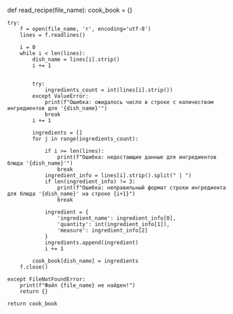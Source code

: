 def read_recipe(file_name):
    cook_book = {}
    
    try:
        f = open(file_name, 'r', encoding='utf-8')
        lines = f.readlines()
        
        i = 0
        while i < len(lines):
            dish_name = lines[i].strip() 
            i += 1
            
            
            try:
                ingredients_count = int(lines[i].strip()) 
            except ValueError:
                print(f"Ошибка: ожидалось число в строке с количеством ингредиентов для '{dish_name}'")
                break
            i += 1
            
            ingredients = []
            for j in range(ingredients_count):
                
                if i >= len(lines):
                    print(f"Ошибка: недостающие данные для ингредиентов блюда '{dish_name}'")
                    break
                ingredient_info = lines[i].strip().split(" | ")
                if len(ingredient_info) != 3:
                    print(f"Ошибка: неправильный формат строки ингредиента для блюда '{dish_name}' на строке {i+1}")
                    break
                
                ingredient = {
                    'ingredient_name': ingredient_info[0],
                    'quantity': int(ingredient_info[1]),
                    'measure': ingredient_info[2]
                }
                ingredients.append(ingredient)
                i += 1
            
            cook_book[dish_name] = ingredients
        f.close()
    
    except FileNotFoundError:
        print(f"Файл {file_name} не найден!")
        return {}
    
    return cook_book
